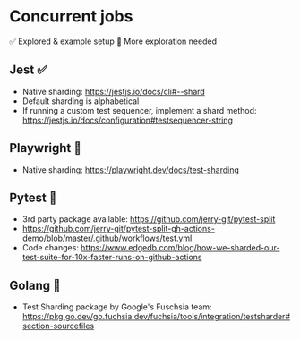 # Concurrent jobs

✅ Explored & example setup
🚧 More exploration needed

## Jest ✅

- Native sharding: https://jestjs.io/docs/cli#--shard
- Default sharding is alphabetical
- If running a custom test sequencer, implement a shard method: https://jestjs.io/docs/configuration#testsequencer-string

## Playwright 🚧

- Native sharding: https://playwright.dev/docs/test-sharding

## Pytest 🚧

- 3rd party package available: https://github.com/jerry-git/pytest-split
- https://github.com/jerry-git/pytest-split-gh-actions-demo/blob/master/.github/workflows/test.yml
- Code changes: https://www.edgedb.com/blog/how-we-sharded-our-test-suite-for-10x-faster-runs-on-github-actions

## Golang 🚧

- Test Sharding package by Google's Fuschsia team: https://pkg.go.dev/go.fuchsia.dev/fuchsia/tools/integration/testsharder#section-sourcefiles
